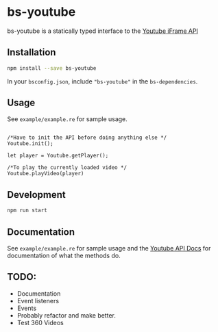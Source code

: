 # bs-youtube

bs-youtube is a statically typed interface to the [Youtube iFrame API](https://developers.google.com/youtube/iframe_api_reference)

## Installation

```sh
npm install --save bs-youtube
```

In your `bsconfig.json`, include `"bs-youtube"` in the `bs-dependencies`.

## Usage

See `example/example.re` for sample usage.

```reason

/*Have to init the API before doing anything else */
Youtube.init();

let player = Youtube.getPlayer();

/*To play the currently loaded video */
Youtube.playVideo(player)
```

## Development

```sh
npm run start
```

## Documentation
See `example/example.re` for sample usage and the [Youtube API Docs](https://developers.google.com/youtube/iframe_api_reference) for documentation of what the methods do.

## TODO:
- Documentation
- Event listeners 
- Events
- Probably refactor and make better. 
- Test 360 Videos 

